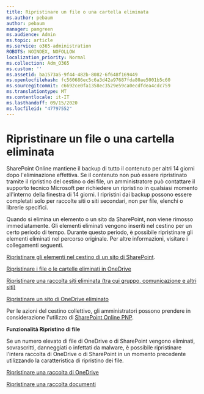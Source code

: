 ```yaml
---
title: Ripristinare un file o una cartella eliminata
ms.author: pebaum
author: pebaum
manager: pamgreen
ms.audience: Admin
ms.topic: article
ms.service: o365-administration
ROBOTS: NOINDEX, NOFOLLOW
localization_priority: Normal
ms.collection: Adm_O365
ms.custom: ''
ms.assetid: ba1573a5-9f44-482b-8082-6f648f169449
ms.openlocfilehash: fc560686ec5c6a3d42a97687fda80ae5001b5c60
ms.sourcegitcommit: c6692ce0fa1358ec3529e59ca0ecdfdea4cdc759
ms.translationtype: MT
ms.contentlocale: it-IT
ms.lasthandoff: 09/15/2020
ms.locfileid: "47797552"
---
```

# <a name="restore-a-deleted-file-or-folder"></a>Ripristinare un file o una cartella eliminata

SharePoint Online mantiene il backup di tutto il contenuto per altri 14 giorni dopo l'eliminazione effettiva. Se il contenuto non può essere ripristinato tramite il ripristino del cestino o dei file, un amministratore può contattare il supporto tecnico Microsoft per richiedere un ripristino in qualsiasi momento all'interno della finestra di 14 giorni. I ripristini dai backup possono essere completati solo per raccolte siti o siti secondari, non per file, elenchi o librerie specifici.

Quando si elimina un elemento o un sito da SharePoint, non viene rimosso immediatamente. Gli elementi eliminati vengono inseriti nel cestino per un certo periodo di tempo. Durante questo periodo, è possibile ripristinare gli elementi eliminati nel percorso originale. Per altre informazioni, visitare i collegamenti seguenti.

[Ripristinare gli elementi nel cestino di un sito di SharePoint](https://support.office.com/article/restore-deleted-items-from-the-site-collection-recycle-bin-5fa924ee-16d7-487b-9a0a-021b9062d14b).

[Ripristinare i file o le cartelle eliminati in OneDrive](https://support.office.com/article/Restore-deleted-files-or-folders-in-OneDrive-949ada80-0026-4db3-a953-c99083e6a84f)

[Ripristinare una raccolta siti eliminata (tra cui gruppo, comunicazione e altri siti)](https://docs.microsoft.com/sharepoint/restore-deleted-site-collection)

[Ripristinare un sito di OneDrive eliminato](https://docs.microsoft.com/onedrive/restore-deleted-onedrive)

Per le azioni del cestino collettivo, gli amministratori possono prendere in considerazione l'utilizzo di [SharePoint Online PNP](https://docs.microsoft.com/powershell/sharepoint/sharepoint-pnp/sharepoint-pnp-cmdlets?view=sharepoint-ps).

**Funzionalità Ripristino di file**

Se un numero elevato di file di OneDrive o di SharePoint vengono eliminati, sovrascritti, danneggiati o infettati da malware, è possibile ripristinare l'intera raccolta di OneDrive o di SharePoint in un momento precedente utilizzando la caratteristica di ripristino dei file.

[Ripristinare una raccolta di OneDrive](https://support.office.com/article/restore-your-onedrive-fa231298-759d-41cf-bcd0-25ac53eb8a15)

[Ripristinare una raccolta documenti](https://support.office.com/article/restore-a-document-library-317791c3-8bd0-4dfd-8254-3ca90883d39a)

